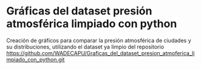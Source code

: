 # Gráficas del dataset presión atmosférica limpiado con python
Creación de gráficos  para comparar la presión atmosférica de ciudades y su distribuciones, utilizando el dataset ya limpio del repositorio 
https://github.com/WADECAPU/Graficas_del_dataset_presion_atmoferica_limpiado_con_python.git
